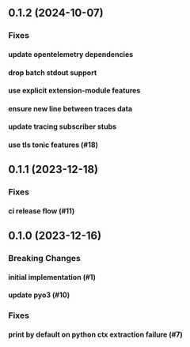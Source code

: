 ## 0.1.2 (2024-10-07)

### Fixes

#### update opentelemetry dependencies

#### drop batch stdout support

#### use explicit extension-module features

#### ensure new line between traces data

#### update tracing subscriber stubs

#### use tls tonic features (#18)

## 0.1.1 (2023-12-18)

### Fixes

#### ci release flow (#11)

## 0.1.0 (2023-12-16)

### Breaking Changes

#### initial implementation (#1)

#### update pyo3 (#10)

### Fixes

#### print by default on python ctx extraction failure (#7)

